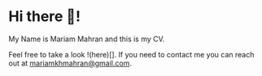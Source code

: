 # Hi there :wave:!

My Name is Mariam Mahran and this is my CV.

Feel free to take a look !(here)[]. If you need to contact me you can reach out at mariamkhmahran@gmail.com.
